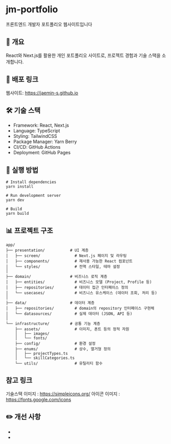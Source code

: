 # jm-portfolio
프론트엔드 개발자 포트폴리오 웹사이트입니다

## 📝 개요
React와 Next.js를 활용한 개인 포트폴리오 사이트로, 프로젝트 경험과 기술 스택을 소개합니다.

## 🔗 배포 링크
웹사이트: https://jaemin-s.github.io

## 🛠 기술 스택
- Framework: React, Next.js
- Language: TypeScript
- Styling: TailwindCSS
- Package Manager: Yarn Berry
- CI/CD: GitHub Actions
- Deployment: GitHub Pages

## 📌 실행 방법
```
# Install dependencies
yarn install

# Run development server
yarn dev

# Build
yarn build
```

## 📊 프로젝트 구조
```
app/
├── presentation/           # UI 계층
│   ├── screen/               # Next.js 페이지 및 라우팅
│   ├── components/           # 재사용 가능한 React 컴포넌트
│   └── styles/               # 전역 스타일, 테마 설정
│
├── domain/                 # 비즈니스 로직 계층
│   ├── entities/             # 비즈니스 모델 (Project, Profile 등)
│   ├── repositories/         # 데이터 접근 인터페이스 정의
│   └── usecases/             # 비즈니스 유스케이스 (데이터 조회, 처리 등)
│
├── data/                   # 데이터 계층
│   ├── repositories/         # domain의 repository 인터페이스 구현체
│   └── datasources/          # 실제 데이터 (JSON, API 등)
│
└── infrastructure/         # 공통 기능 계층
    ├── assets/               # 이미지, 폰트 등의 정적 자원
    │   ├── images/
    │   └── fonts/
    ├── config/               # 환경 설정
    ├── enums/                # 상수, 열거형 정의
    │   ├── projectTypes.ts
    │   └── skillCategories.ts
    └── utils/                # 유틸리티 함수
```

## 참고 링크
기술스택 이미지 : https://simpleicons.org/
아이콘 이미지 : https://fonts.google.com/icons

## ✏️ 개선 사항
-
- 
